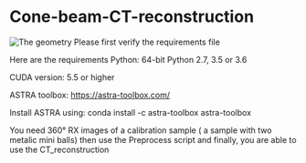 # Cone-beam-CT-reconstruction

![The geometry]((https://github.com/vmohammadi/Cone-beam-CT-reconstruction/blob/main/Image1_.png))
Please first verify the requirements file

Here are the requirements
Python:
64-bit Python 2.7, 3.5 or 3.6

CUDA version:
5.5 or higher

ASTRA toolbox:
https://astra-toolbox.com/

Install ASTRA using:
conda install -c astra-toolbox astra-toolbox

You need 360° RX images of a calibration sample ( a sample with two metalic mini balls) then use the Preprocess script and finally, you are able to use the CT_reconstruction
